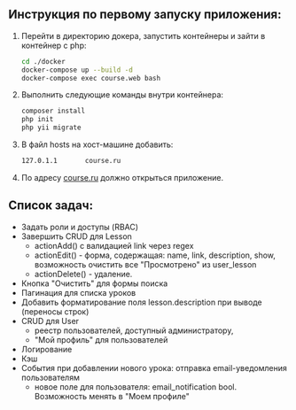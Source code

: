 ## Инструкция по первому запуску приложения:
1. Перейти в директорию докера, запустить контейнеры и зайти в контейнер с php:
    ```bash
    cd ./docker
    docker-compose up --build -d
    docker-compose exec course.web bash
    ```
2. Выполнить следующие команды внутри контейнера:
    ```bash
    composer install
    php init
    php yii migrate
    ```
3. В файл hosts на хост-машине добавить:
    ```bash
   127.0.1.1       course.ru
    ```
4. По адресу [course.ru](http://course.ru) должно открыться приложение.

## Список задач:
- Задать роли и доступы (RBAC)
- Завершить CRUD для Lesson
  - actionAdd() с валидацией link через regex
  - actionEdit() - форма, содержащая: name, link, description, show, возможность очистить все "Просмотрено" из user_lesson
  - actionDelete() - удаление.
- Кнопка "Очистить" для формы поиска
- Пагинация для списка уроков
- Добавить форматирование поля lesson.description при выводе (переносы строк)
- CRUD для User
  - реестр пользователей, доступный администратору,
  - "Мой профиль" для пользователей
- Логирование
- Кэш
- События при добавлении нового урока: отправка email-уведомления пользователям
  - новое поле для пользователя: email_notification bool. Возможность менять в "Моем профиле"